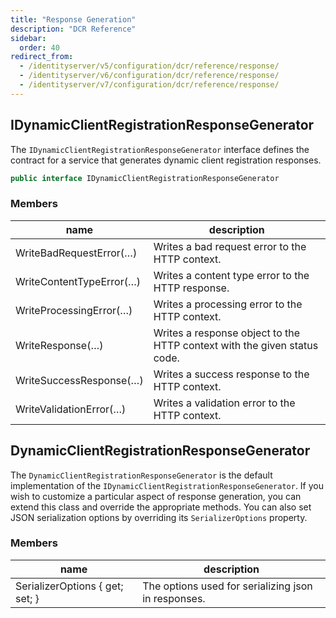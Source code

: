 ```yaml
---
title: "Response Generation"
description: "DCR Reference"
sidebar:
  order: 40
redirect_from:
  - /identityserver/v5/configuration/dcr/reference/response/
  - /identityserver/v6/configuration/dcr/reference/response/
  - /identityserver/v7/configuration/dcr/reference/response/
---
```


## IDynamicClientRegistrationResponseGenerator
The `IDynamicClientRegistrationResponseGenerator` interface defines the contract
for a service that generates dynamic client registration responses.

```csharp
public interface IDynamicClientRegistrationResponseGenerator
```

### Members

| name                     | description                                                              |
|--------------------------|--------------------------------------------------------------------------|
| WriteBadRequestError(…)  | Writes a bad request error to the HTTP context.                          |
| WriteContentTypeError(…) | Writes a content type error to the HTTP response.                        |
| WriteProcessingError(…)  | Writes a processing error to the HTTP context.                           |
| WriteResponse(…)         | Writes a response object to the HTTP context with the given status code. |
| WriteSuccessResponse(…)  | Writes a success response to the HTTP context.                           |
| WriteValidationError(…)  | Writes a validation error to the HTTP context.                           |


## DynamicClientRegistrationResponseGenerator 

The `DynamicClientRegistrationResponseGenerator` is the default implementation of the `IDynamicClientRegistrationResponseGenerator`. If you wish to customize a particular aspect of response generation, you can extend this class and override the appropriate methods. You can also set JSON serialization options by overriding its `SerializerOptions` property.

### Members

| name                            | description                                         |
|---------------------------------|-----------------------------------------------------|
| SerializerOptions { get; set; } | The options used for serializing json in responses. |

